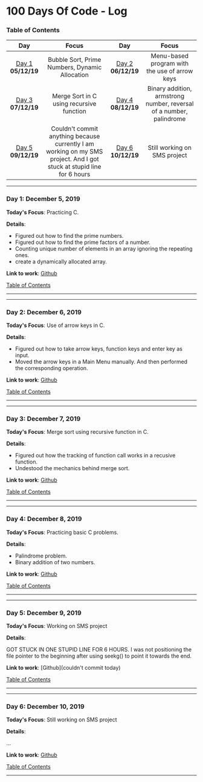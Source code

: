 
# 100 Days Of Code - Log
<a name="toc"></a>
### Table of Contents 
|Day|Focus|Day|Focus|
|:---:|:-----:|:---:|:-----:|
|[Day 1](#day-1) **05/12/19**|Bubble Sort, Prime Numbers, Dynamic Allocation|[Day 2](#day-2) **06/12/19**|Menu-based program with the use of arrow keys|
|[Day 3](#day-3) **07/12/19**|Merge Sort in C using recursive function|[Day 4](#day-4) **08/12/19**|Binary addition, armstrong number, reversal of a number, palindrome|
|[Day 5](#day-5) **09/12/19**|Couldn't commit anything because currently I am working on my SMS project. And I got stuck at stupid line for 6 hours|[Day 6](#day-6) **10/12/19**|Still working on SMS project|


----------
<a name="day-1"></a>
### Day 1: December 5, 2019 

**Today's Focus**: Practicing C.

**Details**:

 - Figured out how to find the prime numbers.
 - Figured out how to find the prime factors of a number.
 - Counting unique number of elements in an array ignoring the repeating ones.
 - create a dynamically allocated array.
 
**Link to work**: [Github](https://github.com/getemratan/C-Programs/blob/master/UniquePrimeFactor.c)

[Table of Contents](#toc)

----------
----------
<a name="day-2"></a>
### Day 2: December 6, 2019 

**Today's Focus**: Use of arrow keys in C.

**Details**:

 - Figured out how to take arrow keys, function keys and enter key as input.
 - Moved the arrow keys in a Main Menu manually. And then performed the corresponding operation.
 
**Link to work**: [Github](https://github.com/getemratan/C-Programs/blob/master/MenuWithArrow.c)

[Table of Contents](#toc)

----------
----------
<a name="day-3"></a>
### Day 3: December 7, 2019 

**Today's Focus**: Merge sort using recursive function in C.

**Details**:

 - Figured out how the tracking of function call works in a recusive function.
 - Undestood the mechanics behind merge sort.
 
**Link to work**: [Github](https://github.com/getemratan/C-Programs/MergeSort.c)

[Table of Contents](#toc)

----------
----------
<a name="day-4"></a>
### Day 4: December 8, 2019 

**Today's Focus**: Practicing basic C problems.

**Details**:

 - Palindrome problem.
 - Binary addition of two numbers.
 
**Link to work**: [Github](https://github.com/getemratan/C-Programs/blob/master/BinaryAddition.c)

[Table of Contents](#toc)

----------
----------
<a name="day-5"></a>
### Day 5: December 9, 2019 

**Today's Focus**: Working on SMS project

**Details**:

GOT STUCK IN ONE STUPID LINE FOR 6 HOURS. 
I was not positioning the file pointer to the beginning after using seekg() to point it towards the end.
 
**Link to work**: [Github](couldn't commit today)

[Table of Contents](#toc)

----------
----------
<a name="day-6"></a>
### Day 6: December 10, 2019 

**Today's Focus**: Still working on SMS project

**Details**:

...
 
**Link to work**: [Github](...)

[Table of Contents](#toc)

----------
